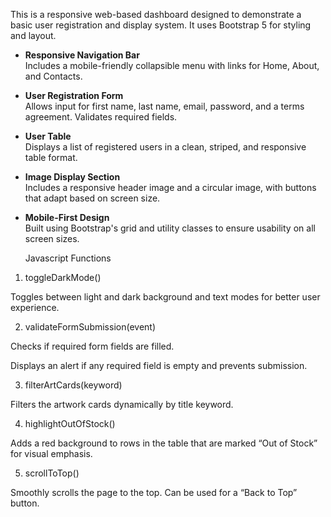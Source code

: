 This is a responsive web-based dashboard designed to demonstrate a basic user registration and display system. It uses Bootstrap 5 for styling and layout.


- **Responsive Navigation Bar**  
  Includes a mobile-friendly collapsible menu with links for Home, About, and Contacts.

- **User Registration Form**  
  Allows input for first name, last name, email, password, and a terms agreement. Validates required fields.

- **User Table**  
  Displays a list of registered users in a clean, striped, and responsive table format.

- **Image Display Section**  
  Includes a responsive header image and a circular image, with buttons that adapt based on screen size.

- **Mobile-First Design**  
  Built using Bootstrap's grid and utility classes to ensure usability on all screen sizes.

  Javascript Functions

1. toggleDarkMode()

Toggles between light and dark background and text modes for better user experience.

2. validateFormSubmission(event)

Checks if required form fields are filled.

Displays an alert if any required field is empty and prevents submission.

3. filterArtCards(keyword)

Filters the artwork cards dynamically by title keyword.

4. highlightOutOfStock()

Adds a red background to rows in the table that are marked “Out of Stock” for visual emphasis.

5. scrollToTop()

Smoothly scrolls the page to the top. Can be used for a “Back to Top” button.

